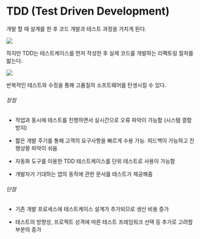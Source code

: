# TDD (Test Driven Development)

개발 할 때 설계를 한 후 코드 개발과 테스트 과정을 거치게 된다.

![](C:\Users\SSAFY\AppData\Roaming\marktext\images\2023-01-20-22-54-08-image.png)

하지만 TDD는 테스트케이스를 먼저 작성한 후 실제 코드를 개발하는 리팩토링 절차를 밟는다.

![](C:\Users\SSAFY\AppData\Roaming\marktext\images\2023-01-20-22-54-42-image.png)

반복적인 테스트와 수정을 통해 고품질의 소프트웨어를 탄생시킬 수 있다.

###### 장점

- 작업과 동시에 테스트를 진행하면서 실시간으로 오류 파악이 가능함 (시스템 결함 방지)

- 짧은 개발 주기를 통해 고객의 요구사항을 빠르게 수용 가능. 피드백이 가능하고 진행상황 파악이 쉬움

- 자동화 도구를 이용한 TDD 테스트케이스를 단위 테스트로 사용이 가능함

- 개발자가 기대하는 앱의 동작에 관한 문서를 테스트가 제공해줌

###### 단점

- 기존 개발 프로세스에 테스트케이스 설계가 추가되므로 생산 비용 증가

- 테스트의 방향성, 프로젝트 성격에 따른 테스트 프레임워크 선택 등 추가로 고려할 부분의 증가


